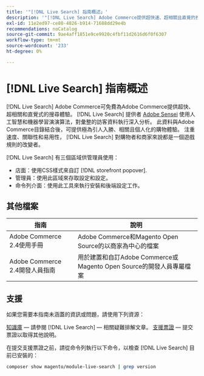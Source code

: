 ```yaml
---
title: '"[!DNL Live Search] 指南概述」'
description: '"[!DNL Live Search] Adobe Commerce提供超快速、超相關且直覺的搜尋體驗。」'
exl-id: 11e2ed97-ce80-4826-b914-71688dd29e4b
recommendations: noCatalog
source-git-commit: 9ae4aff1851e9ce9920c4fbf11d2616d6f0f6307
workflow-type: tm+mt
source-wordcount: '233'
ht-degree: 0%

---
```


# [!DNL Live Search] 指南概述

[!DNL Live Search] Adobe Commerce可免費為Adobe Commerce提供超快、超相關和直覺式的搜尋體驗。 [!DNL Live Search] 提供者 [Adobe Sensei](https://www.adobe.com/sensei.html) 使用人工智慧和機器學習演演算法，對彙整的訪客資料執行深入分析。 此資料與Adobe Commerce目錄結合後，可提供極為引人入勝、相關且個人化的購物體驗。 注重速度、關聯性和易用性， [!DNL Live Search] 對購物者和商家來說都是一個遊戲規則的改變者。

[!DNL Live Search] 有三個區域供管理員使用：

* 店面：使用CSS樣式來自訂 [!DNL storefront popover].
* 管理員：使用此區域來存取設定和設定。
* 命令列介面：使用此工具來執行安裝和後端設定工作。

## 其他檔案

| 指南 | 說明 |
|--- |--- |
| Adobe Commerce 2.4使用手冊 | Adobe Commerce和Magento Open Source的以商家為中心的檔案 |
| Adobe Commerce 2.4開發人員指南 | 用於建置和自訂Adobe Commerce或Magento Open Source的開發人員專屬檔案 |

## 支援

如果您需要本指南未涵蓋的資訊或問題，請使用下列資源：

[知識庫](https://experienceleague.adobe.com/docs/commerce-knowledge-base/kb/overview.html)  — 請參閱 [!DNL Live Search] — 相關疑難排解文章。
[支援票證](https://experienceleague.adobe.com/docs/commerce-knowledge-base/kb/help-center-guide/magento-help-center-user-guide.html#submit-ticket)  — 提交票證以取得其他說明。

在提交支援票證之前，請從命令列執行以下命令，以檢查 [!DNL Live Search] 目前已安裝的：

```bash
composer show magento/module-live-search | grep version
```
